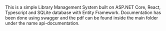 This is a simple Library Management System built on ASP.NET Core, React, Typescript and SQLite database with Entity Framework.
Documentation has been done using swagger and the pdf can be found inside the main folder under the name api-documentation.

